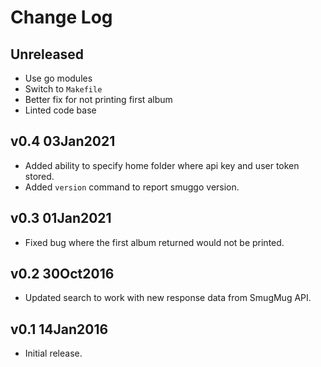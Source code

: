 # Change Log

## Unreleased

* Use go modules
* Switch to `Makefile`
* Better fix for not printing first album
* Linted code base


## v0.4 03Jan2021

* Added ability to specify home folder where api key and user token stored.
* Added `version` command to report smuggo version.


## v0.3 01Jan2021

* Fixed bug where the first album returned would not be printed.


## v0.2 30Oct2016

* Updated search to work with new response data from SmugMug API.


## v0.1 14Jan2016

* Initial release.
